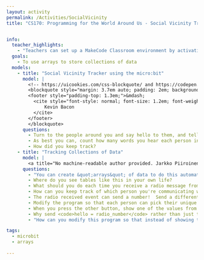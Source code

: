 ```yaml
---
layout: activity
permalink: /Activities/SocialVicinity
title: "CS170: Programming for the World Around Us - Social Vicinity Tracking with the micro:bit"


info:
  teacher_highlights:
    - "Teachers can set up a MakeCode Classroom environment by activating this <a href=\"../files/activity-socialvicinity/socialvicinity-20220705-0406-microbit-classroom-resume-activity.html\">template</a>."
  goals: 
    - To use arrays to store collections of data
  models:
    - title: "Social Vicinity Tracker using the micro:bit"
      model: |
        <!-- https://uicookies.com/css-blockquote/ and https://codepen.io/jonitrythall/pen/XbENPM-->
        <blockquote style="margin: 3.7em auto; padding: 2em; background: linear-gradient(white, white) padding-box, url(https://s3-us-west-2.amazonaws.com/s.cdpn.io/80625/sea.jpg) border-box  0 / cover; border: 2em solid transparent; box-shadow: 5px 3px 30px black; font-size: 1.4em; font-style: italic; line-height: 1.5; width: 40%;">If you take me out of it, I find &quot;six degrees&quot; to be a beautiful concept that we should try to live by.
        <footer style="padding-top: 1.3em;">&mdash;
          <cite style="font-style: normal; font-size: 1.2em; font-weight: bold;">
              Kevin Bacon
          </cite>
        </footer>
        </blockquote>
      questions: 
        - Turn to the people around you and say hello to them, and tell them where you’re from.
        - As best you can, count how many words you hear each person in the room say.  You might need some paper for this!
        - How did you keep track?
    - title: "Tracking Collections of Data"
      model: |
        <a title="No machine-readable author provided. Jarkko Piiroinen assumed (based on copyright claims)., Public domain, via Wikimedia Commons" href="https://commons.wikimedia.org/wiki/File:Array1.svg"><img width="256" alt="Array1" src="https://upload.wikimedia.org/wikipedia/commons/thumb/3/3f/Array1.svg/256px-Array1.svg.png"></a>
      questions: 
        - "You can create &quot;arrays&quot; of data to do this automatically!  In python, this creates a table for each of 5 of your friends, each set to 0 words: <code>friends = [0,0,0,0,0]</code>"
        - Where do you see tables like this in your own life?
        - What should you do each time you receive a radio message from a friend?
        - How can you keep track of which person you're communicating with?
        - The radio received event can send a number!  Send a different number for each person.  How should we store this special &quot;radio number?&quot;
        - Modify the program so that each person can pick their unique radio number by incrementing the variable by 1 every time the A button is pressed.  Perhaps display it on the screen so you know which radio number you will use (and make sure no-one else is using it).
        - When you press the other button, show one of the values from the array on screen.  You can use another variable for this.
        - Why send <code>hello = radio_number</code> rather than just the radio number like we did before?  Either way works, but what additional flexibility do you gain by using this block?
        - "How can you modify this program so that instead of showing the number of messages you've received, you show instead the number of seconds you were near one another?  What would you need to do to figure out a conversion between messages seen and time?  As a hint: can you guess how long someone was speaking by counting the number of words you heard them say?  How might you do this?"

tags:
  - microbit
  - arrays
  
---
```


